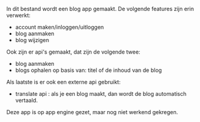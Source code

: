 In dit bestand wordt een blog app gemaakt. De volgende features zijn erin verwerkt:
* account maken/inloggen/uitloggen
* blog aanmaken 
* blog wijzigen

Ook zijn er api's gemaakt, dat zijn de volgende twee:
* blog aanmaken
* blogs ophalen op basis van: titel of de inhoud van de blog

Als laatste is er ook een externe api gebruikt:
* translate api : als je een blog maakt, dan wordt de blog automatisch vertaald.

Deze app is op app engine gezet, maar nog niet werkend gekregen.